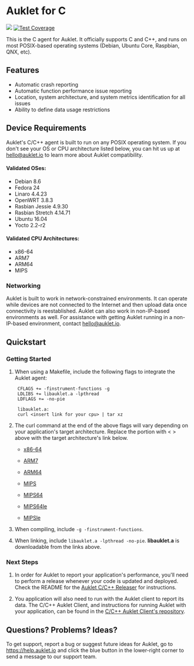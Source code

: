 # Auklet for C

<a href="https://www.apache.org/licenses/LICENSE-2.0" alt="Apache page link -- Apache 2.0 License"><img src="https://img.shields.io/pypi/l/auklet.svg" /></a>
[![Test Coverage](https://api.codeclimate.com/v1/badges/198e104429973c5572a4/test_coverage)](https://codeclimate.com/github/aukletio/Auklet-Agent-C/test_coverage)

This is the C agent for Auklet. It officially supports C and C++, and runs on
most POSIX-based operating systems (Debian, Ubuntu Core, Raspbian, QNX, etc).

## Features

[auklet_site]: https://app.auklet.io
[auklet_releaser]: https://github.com/aukletio/Auklet-Releaser-C
[auklet_client]: https://github.com/aukletio/Auklet-Client-C
[mail_auklet]: mailto:hello@auklet.io

- Automatic crash reporting
- Automatic function performance issue reporting
- Location, system architecture, and system metrics identification for all
issues
- Ability to define data usage restrictions

## Device Requirements

Auklet's C/C++ agent is built to run on any POSIX operating system. If you
don't see your OS or CPU architecture listed below, you can hit us up at
[hello@auklet.io][mail_auklet] to learn more about Auklet compatibility.

#### Validated OSes:

- Debian 8.6
- Fedora 24
- Linaro 4.4.23
- OpenWRT 3.8.3
- Rasbian Jessie 4.9.30
- Rasbian Stretch 4.14.71
- Ubuntu 16.04
- Yocto 2.2-r2

#### Validated CPU Architectures:

- x86-64
- ARM7
- ARM64
- MIPS

### Networking
Auklet is built to work in network-constrained environments. It can operate
while devices are not connected to the Internet and then upload data once
connectivity is reestablished. Auklet can also work in non-IP-based
environments as well. For assistance with getting Auklet running in a
non-IP-based environment, contact [hello@auklet.io][mail_auklet].

## Quickstart

### Getting Started

1. When using a Makefile, include the following flags to integrate the Auklet
agent:

        CFLAGS += -finstrument-functions -g
        LDLIBS += libauklet.a -lpthread
        LDFLAGS += -no-pie

        libauklet.a:
        curl <insert link for your cpu> | tar xz

1. The curl command at the end of the above flags will vary depending on your
   application's target architecture. Replace the portion with < > above with
   the target architecture's link below.

    - [x86-64](https://s3.amazonawscom/auklet/agent/c/latest/libauklet-amd64-latest.tgz)

    - [ARM7](https://s3.amazonaws.com/auklet/agent/c/latest/libauklet-arm-latest.tgz)

    - [ARM64](https://s3.amazonaws.com/auklet/agent/c/latest/libauklet-arm64-latest.tgz)

    - [MIPS](https://s3.amazonaws.com/auklet/agent/c/latest/libauklet-arm64-latest.tgz)

    - [MIPS64](https://s3.amazonaws.com/auklet/agent/c/latest/libauklet-mips64-latest.tgz)

    - [MIPS64le](https://s3.amazonaws.com/auklet/agent/c/latest/libauklet-mips64le-latest.tgz)

    - [MIPSle](https://s3.amazonaws.com/auklet/agent/c/latest/libauklet-mipsle-latest.tgz)

1. When compiling, include `-g -finstrument-functions`.

1. When linking, include `libauklet.a -lpthread -no-pie`. **libauklet.a** is
downloadable from the links above.


### Next Steps
1. In order for Auklet to report your application's performance, you'll need to
perform a release whenever your code is updated and deployed. Check the
README for the [Auklet C/C++ Releaser][auklet_releaser] for instructions.

1. You application will also need to run with the Auklet client to report its
data. The C/C++ Auklet Client, and instructions for running Auklet with your
application, can be found in the
[C/C++ Auklet Client's repository][auklet_client].

## Questions? Problems? Ideas?

To get support, report a bug or suggest future ideas for Auklet, go to
https://help.auklet.io and click the blue button in the lower-right corner to
send a message to our support team.
